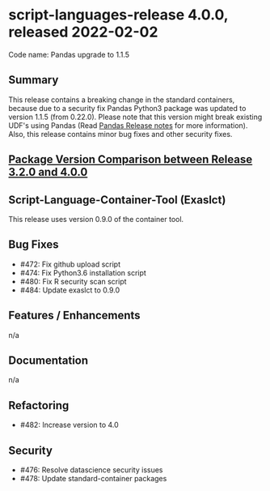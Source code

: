# script-languages-release 4.0.0, released 2022-02-02

Code name: Pandas upgrade to 1.1.5

## Summary

This release contains a breaking change in the standard containers, because due to a security fix Pandas Python3 package was updated to version 1.1.5 (from 0.22.0). Please note that this version might break existing UDF's using Pandas (Read [Pandas Release notes](https://pandas.pydata.org/pandas-docs/stable/whatsnew/v1.0.0.html#) for more information).
Also, this release contains minor bug fixes and other security fixes.

## [Package Version Comparison between Release 3.2.0 and 4.0.0](package_diffs/4.0.0/README.md)
  
## Script-Language-Container-Tool (Exaslct)

This release uses version 0.9.0 of the container tool.

## Bug Fixes

 - #472: Fix github upload script
 - #474: Fix Python3.6 installation script
 - #480: Fix R security scan script
 - #484: Update exaslct to 0.9.0

## Features / Enhancements

n/a

## Documentation

n/a

## Refactoring

 - #482: Increase version to 4.0

## Security

 - #476: Resolve datascience security issues
 - #478: Update standard-container packages